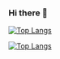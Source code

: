 ### Hi there 👋

<!--
**jeonsungdeok/jeonsungdeok** is a ✨ _special_ ✨ repository because its `README.md` (this file) appears on your GitHub profile.

Here are some ideas to get you started:

- 🔭 I’m currently working on ...
- 🌱 I’m currently learning ...
- 👯 I’m looking to collaborate on ...
- 🤔 I’m looking for help with ...
- 💬 Ask me about ...
- 📫 How to reach me: ...
- 😄 Pronouns: ...
- ⚡ Fun fact: ...
-->

[![Top Langs](https://github-readme-stats.vercel.app/api/top-langs/?username=jeonsunhdeok)](https://github.com/anuraghazra/github-readme-stats)

[![Top Langs](https://github-readme-stats.vercel.app/api/top-langs/?username=jeonsunhdeok)](https://github.com/anuraghazra/github-readme-stats)
